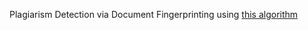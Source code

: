 Plagiarism Detection via Document Fingerprinting using [this
algorithm](https://doi.org/10.1145/872757.872770,)
